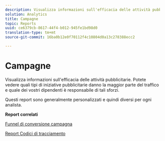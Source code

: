 ```yaml
---
description: Visualizza informazioni sull'efficacia delle attività pubblicitarie. Potete vedere quali tipi di iniziative pubblicitarie danno la maggior parte del traffico e quale dei vostri dipendenti è responsabile di tali sforzi.
solution: Analytics
title: Campagne
topic: Reports
uuid: ce6379cb-8617-44f4-b012-945fe1bd98d0
translation-type: tm+mt
source-git-commit: 16ba0b12e0f70112f4c10804d0a13c278388ecc2

---
```



# Campagne

Visualizza informazioni sull'efficacia delle attività pubblicitarie. Potete vedere quali tipi di iniziative pubblicitarie danno la maggior parte del traffico e quale dei vostri dipendenti è responsabile di tali sforzi.

Questi report sono generalmente personalizzati e quindi diversi per ogni analista.

**Report correlati**

[Funnel di conversione campagna](/help/components/c-variables/dimensionslist/reports-campaign-conversion-funnel.md)

[Report Codici di tracciamento](/help/components/c-variables/dimensionslist/reports-tracking-codes.md)
